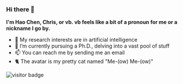 ### Hi there 👋

**I'm Hao Chen, Chris, or vb. vb feels like a bit of a pronoun for me or a nickname I go by.**

- 🏫 My research interests are in artificial intelligence
- 🌱 I’m currently pursuing a Ph.D., delving into a vast pool of stuff
- 📫 You can reach me by sending me an email
- 🐈 The avatar is my pretty cat named "Me-(ow) Me-(ow)"


<!-- [![VoiceBeer's Github Stats](https://github-readme-stats.vercel.app/api?username=VoiceBeer&show_icons=true)](https://github.com/anuraghazra/github-readme-stats) -->


<img src="https://visitor-badge.laobi.icu/badge?page_id=VoiceBeer.VoiceBeer" alt="visitor badge"/>
